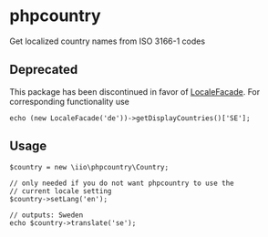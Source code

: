 phpcountry
==========

Get localized country names from ISO 3166-1 codes


## Deprecated

This package has been discontinued in favor of [LocaleFacade](https://github.com/iio/localefacade).
For corresponding functionality use

    echo (new LocaleFacade('de'))->getDisplayCountries()['SE'];


## Usage

    $country = new \iio\phpcountry\Country;

    // only needed if you do not want phpcountry to use the
    // current locale setting
    $country->setLang('en');

    // outputs: Sweden
    echo $country->translate('se');
